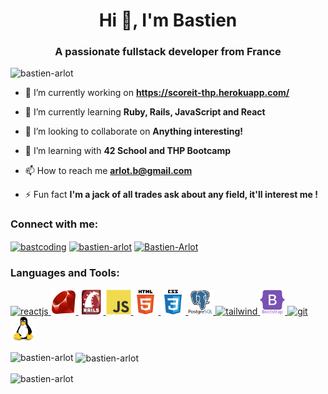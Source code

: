 <h1 align="center">Hi 👋, I'm Bastien</h1>
<h3 align="center">A passionate fullstack developer from France</h3>

<p align="left"> <img src="https://komarev.com/ghpvc/?username=bastien-arlot&label=Profile%20views&color=0e75b6&style=flat" alt="bastien-arlot" /> </p>

- 🔭 I’m currently working on **https://scoreit-thp.herokuapp.com/**

- 🌱 I’m currently learning **Ruby, Rails, JavaScript and React**

- 👯 I’m looking to collaborate on **Anything interesting!**

- 🤝 I’m learning with **42 School and THP Bootcamp**

- 📫 How to reach me **arlot.b@gmail.com**

- ⚡ Fun fact **I'm a jack of all trades ask about any field, it'll interest me !**

<h3 align="left">Connect with me:</h3>
<p align="left">
<a href="https://twitter.com/bastcoding" target="blank"><img align="center" src="https://raw.githubusercontent.com/rahuldkjain/github-profile-readme-generator/master/src/images/icons/Social/twitter.svg" alt="bastcoding" height="30" width="40" /></a>
<a href="https://linkedin.com/in/bastien-arlot" target="blank"><img align="center" src="https://raw.githubusercontent.com/rahuldkjain/github-profile-readme-generator/master/src/images/icons/Social/linked-in-alt.svg" alt="bastien-arlot" height="30" width="40" /></a>
<a href="https://www.codewars.com/users/Bastien-Arlot" target="blank"><img align="center" src="https://www.codewars.com/packs/assets/logo.61192cf7.svg" alt="Bastien-Arlot" height="30" width="30" /></a>
</p>

<h3 align="left">Languages and Tools:</h3>
<p align="left"> 
   <a href="https://fr.reactjs.org/" target="_blank" rel="noreferrer"> <img src="https://www.vectorlogo.zone/logos/reactjs/reactjs-icon.svg" alt="reactjs" width="40" height="40"/> </a>
   <a href="https://www.ruby-lang.org/en/" target="_blank" rel="noreferrer"> <img src="https://raw.githubusercontent.com/devicons/devicon/master/icons/ruby/ruby-original.svg" alt="ruby" width="40" height="40"/> </a>
  <a href="https://rubyonrails.org" target="_blank" rel="noreferrer"> <img src="https://raw.githubusercontent.com/devicons/devicon/master/icons/rails/rails-original-wordmark.svg" alt="rails" width="40" height="40"/> </a>
  <a href="https://developer.mozilla.org/en-US/docs/Web/JavaScript" target="_blank" rel="noreferrer"> <img src="https://raw.githubusercontent.com/devicons/devicon/master/icons/javascript/javascript-original.svg" alt="javascript" width="40" height="40"/> </a>
  <a href="https://www.w3.org/html/" target="_blank" rel="noreferrer"> <img src="https://raw.githubusercontent.com/devicons/devicon/master/icons/html5/html5-original-wordmark.svg" alt="html5" width="40" height="40"/> </a>
  <a href="https://www.w3schools.com/css/" target="_blank" rel="noreferrer"> <img src="https://raw.githubusercontent.com/devicons/devicon/master/icons/css3/css3-original-wordmark.svg" alt="css3" width="40" height="40"/> </a>   <a href="https://www.postgresql.org" target="_blank" rel="noreferrer"> <img src="https://raw.githubusercontent.com/devicons/devicon/master/icons/postgresql/postgresql-original-wordmark.svg" alt="postgresql" width="40" height="40"/> </a>  <a href="https://tailwindcss.com/" target="_blank" rel="noreferrer"> <img src="https://www.vectorlogo.zone/logos/tailwindcss/tailwindcss-icon.svg" alt="tailwind" width="40" height="40"/> </a> 
<a href="https://getbootstrap.com" target="_blank" rel="noreferrer"> <img src="https://raw.githubusercontent.com/devicons/devicon/master/icons/bootstrap/bootstrap-plain-wordmark.svg" alt="bootstrap" width="40" height="40"/> </a>
 <a href="https://git-scm.com/" target="_blank" rel="noreferrer"> <img src="https://www.vectorlogo.zone/logos/git-scm/git-scm-icon.svg" alt="git" width="40" height="40"/> </a>
<a href="https://www.linux.org/" target="_blank" rel="noreferrer"> <img src="https://raw.githubusercontent.com/devicons/devicon/master/icons/linux/linux-original.svg" alt="linux" width="40" height="40"/> </a></p>

<p><img align="left" src="https://github-readme-stats.vercel.app/api/top-langs?username=bastien-arlot&show_icons=true&locale=en&layout=compact" alt="bastien-arlot" /></p>

<p>&nbsp;<img align="center" src="https://github-readme-stats.vercel.app/api?username=bastien-arlot&show_icons=true&locale=en" alt="bastien-arlot" /></p>

<p><img align="center" src="https://github-readme-streak-stats.herokuapp.com/?user=bastien-arlot&" alt="bastien-arlot" /></p>
